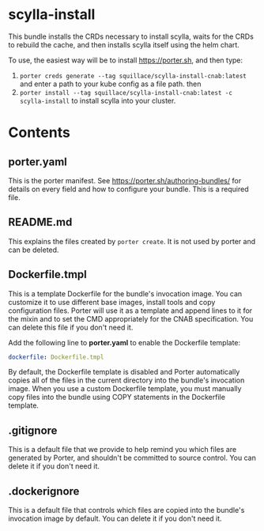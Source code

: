 # scylla-install

This bundle installs the CRDs necessary to install scylla, waits for the CRDs to rebuild the cache, and then installs scylla itself using the helm chart. 

To use, the easiest way will be to install https://porter.sh, and then type:

1. `porter creds generate --tag squillace/scylla-install-cnab:latest` and enter a path to your kube config as a file path. then
2. `porter install --tag squillace/scylla-install-cnab:latest -c scylla-install` to install scylla into your cluster.

# Contents

## porter.yaml

This is the porter manifest. See https://porter.sh/authoring-bundles/ for 
details on every field and how to configure your bundle. This is a required
file.

## README.md

This explains the files created by `porter create`. It is not used by porter and
can be deleted.

## Dockerfile.tmpl

This is a template Dockerfile for the bundle's invocation image. You can
customize it to use different base images, install tools and copy configuration
files. Porter will use it as a template and append lines to it for the mixin and to set
the CMD appropriately for the CNAB specification. You can delete this file if you don't
need it.

Add the following line to **porter.yaml** to enable the Dockerfile template:

```yaml
dockerfile: Dockerfile.tmpl
```

By default, the Dockerfile template is disabled and Porter automatically copies
all of the files in the current directory into the bundle's invocation image. When
you use a custom Dockerfile template, you must manually copy files into the bundle
using COPY statements in the Dockerfile template.

## .gitignore

This is a default file that we provide to help remind you which files are
generated by Porter, and shouldn't be committed to source control. You can
delete it if you don't need it.

## .dockerignore

This is a default file that controls which files are copied into the bundle's
invocation image by default. You can delete it if you don't need it.